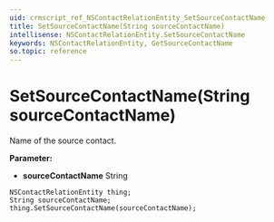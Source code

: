 ```yaml
---
uid: crmscript_ref_NSContactRelationEntity_SetSourceContactName
title: SetSourceContactName(String sourceContactName)
intellisense: NSContactRelationEntity.SetSourceContactName
keywords: NSContactRelationEntity, GetSourceContactName
so.topic: reference
---
```


# SetSourceContactName(String sourceContactName)

Name of the source contact.

**Parameter:** 
 - **sourceContactName** String

```crmscript
NSContactRelationEntity thing;
String sourceContactName;
thing.SetSourceContactName(sourceContactName);
```


